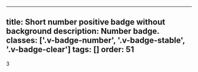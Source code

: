 <!--
 *              Copyright (c) 2025 Visa, Inc.
 *
 * Licensed under the Apache License, Version 2.0 (the "License");
 * you may not use this file except in compliance with the License.
 * You may obtain a copy of the License at
 *
 *         http://www.apache.org/licenses/LICENSE-2.0
 *
 * Unless required by applicable law or agreed to in writing, software
 * distributed under the License is distributed on an "AS IS" BASIS,
 * WITHOUT WARRANTIES OR CONDITIONS OF ANY KIND, either express or implied.
 * See the License for the specific language governing permissions and
 * limitations under the License.
 *
 -->
---
title: Short number positive badge without background
description: Number badge.
classes: ['.v-badge-number', '.v-badge-stable', '.v-badge-clear']
tags: []
order: 51
---

<div class="v-badge v-badge-number v-badge-stable v-badge-clear v-typography-label-active">
  3
</div>

